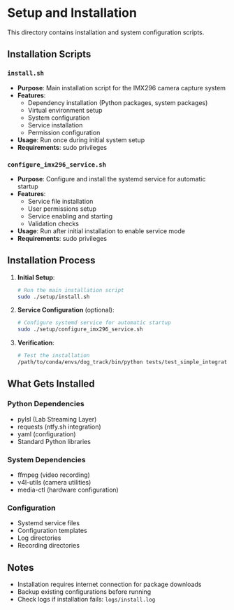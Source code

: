 # Setup and Installation

This directory contains installation and system configuration scripts.

## Installation Scripts

### `install.sh`
- **Purpose**: Main installation script for the IMX296 camera capture system
- **Features**: 
  - Dependency installation (Python packages, system packages)
  - Virtual environment setup
  - System configuration
  - Service installation
  - Permission configuration
- **Usage**: Run once during initial system setup
- **Requirements**: sudo privileges

### `configure_imx296_service.sh`
- **Purpose**: Configure and install the systemd service for automatic startup
- **Features**:
  - Service file installation
  - User permissions setup
  - Service enabling and starting
  - Validation checks
- **Usage**: Run after initial installation to enable service mode
- **Requirements**: sudo privileges

## Installation Process

1. **Initial Setup**:
   ```bash
   # Run the main installation script
   sudo ./setup/install.sh
   ```

2. **Service Configuration** (optional):
   ```bash
   # Configure systemd service for automatic startup
   sudo ./setup/configure_imx296_service.sh
   ```

3. **Verification**:
   ```bash
   # Test the installation
   /path/to/conda/envs/dog_track/bin/python tests/test_simple_integration.py
   ```

## What Gets Installed

### Python Dependencies
- pylsl (Lab Streaming Layer)
- requests (ntfy.sh integration)
- yaml (configuration)
- Standard Python libraries

### System Dependencies
- ffmpeg (video recording)
- v4l-utils (camera utilities)
- media-ctl (hardware configuration)

### Configuration
- Systemd service files
- Configuration templates
- Log directories
- Recording directories

## Notes
- Installation requires internet connection for package downloads
- Backup existing configurations before running
- Check logs if installation fails: `logs/install.log` 